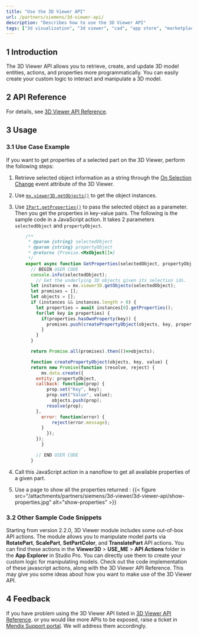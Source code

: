 ```yaml
---
title: "Use the 3D Viewer API"
url: /partners/siemens/3d-viewer-api/
description: "Describes how to use the 3D Viewer API"
tags: ["3d visualization", "3d viewer", "cad", "app store", "marketplace", "component", "platform support"]
---
```


## 1 Introduction

The 3D Viewer API allows you to retrieve, create, and update 3D model entities, actions, and properties more programmatically. You can easily create your custom logic to interact and manipulate a 3D model.

## 2 API Reference

For details, see [3D Viewer API Reference](https://d102io3ppw18a6.cloudfront.net/).

## 3 Usage

### 3.1 Use Case Example

If you want to get properties of a selected part on the 3D Viewer, perform the following steps:

1. Retrieve selected object information as a string through the [On Selection Change](/partners/siemens/3d-viewer/#on-selection-change) event attribute of the 3D Viewer.
2. Use [`mx.viewer3D.getObjects()`](http://3dviewer-apidoc.s3-website.eu-central-1.amazonaws.com/index/v2.1/apidoc/3dviewer.mx.viewer3d.getobjects.html#mx-viewer3d-getobjects-function) to get the object instances.
3. Use [`IPart.getProperties()`](http://3dviewer-apidoc.s3-website.eu-central-1.amazonaws.com/index/v2.1/apidoc/3dviewer.ipart.getproperties.html) to pass the selected object as a parameter. Then you get the properties in key-value pairs. The following is the sample code in a JavaScript action. It takes 2 parameters `selectedObject` and `propertyObject`.

    ```javascript
        /**
         * @param {string} selectedObject
         * @param {string} propertyObject
         * @returns {Promise.<MxObject[]>}
         */
        export async function GetProperties(selectedObject, propertyObject) {
          // BEGIN USER CODE
          console.info(selectedObject);
            // Get the underlying 3D objects given its selection ids.
          let instances = mx.viewer3D.getObjects(selectedObject);
          let promises = [];
          let objects = [];
          if (instances && instances.length > 0) {
            let properties = await instances[0].getProperties();
            for(let key in properties) {
              if(properties.hasOwnProperty(key)) {
                promises.push(createPropertyObject(objects, key, properties[key]));
              }
            }
          }
    
          return Promise.all(promises).then(()=>objects);
    
          function createPropertyObject(objects, key, value) {
          return new Promise(function (resolve, reject) {
              mx.data.create({
            entity: propertyObject,
            callback: function(prop) {
                prop.set("Key", key);
                prop.set("Value", value);
                  objects.push(prop);
                resolve(prop);
            },
              error: function(error) {
                  reject(error.message);
              }
                });
            });
              }
    
            // END USER CODE
          }
    ```

4. Call this JavaScript action in a nanoflow to get all available properties of a given part.
5. Use a page to show all the properties returned :
    {{< figure src="/attachments/partners/siemens/3d-viewer/3d-viewer-api/show-properties.jpg" alt="show-properties" >}}

### 3.2 Other Sample Code Snippets

Starting from version 2.2.0, 3D Viewer module includes some out-of-box API actions. The module allows you to manipulate model parts via **RotatePart**, **ScalePart**, **SetPartColor**, and **TranslatePart** API actions. You can find these actions in the **Viewer3D** > **USE_ME** > **API Actions** folder in the **App Explorer** in Studio Pro. You can directly use them to create your custom logic for manipulating models. Check out the code implementation of these javascript actions, along with the 3D Viewer API Reference. This may give you some ideas about how you want to make use of the 3D Viewer API.

## 4 Feedback

If you have problem using the 3D Viewer API listed in [3D Viewer API Reference](https://d102io3ppw18a6.cloudfront.net/). or you would like more APIs to be exposed, raise a ticket in [Mendix Support portal](https://support.mendix.com/). We will address them accordingly. 
